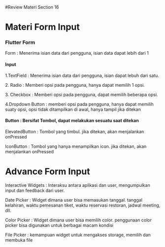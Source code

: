 #Review Materi Section 16
<h1>Materi Form Input</h1>
<h3>Flutter Form</h3>
<p>Form : Menerima isian data dari pengguna, isian data dapat lebih dari 1</p>
<h4>Input</h4> 
<p> 1.TextField : Menerima isian data dari pengguna, isian dapat lebuh dari satu.</p>
<p>2. Radio : Memberi opsi pada pengguna, hanya dapat memilih 1 opsi.</p> 
<p>3. Checkbox : Memberi opsi pada pengguna, dapat memilih beberapa opsi.</p>
<p>4.Dropdown Button : memberi opsi pada pengguna, hanya dapat memilih suaty opsi, opsi tidak ditampilkan di awal, hanya tampil jika ditekan</p>
<h4>Button : Bersifat Tombol, dapat melakukan sesuatu saat ditekan</h4>
<p>ElevatedButton : Tombol yang timbul. jika ditekan, akan menjalankan onPressed</p>
<p>IconButton : Tombol yang hanya menampilkan icon. jika ditekan, akan menjalankan onPressed</p>
<h1>Advance Form Input</h1>
<p>Interactive Widgets : Interaksu antara aplikasi dan user, mengumpulkan input dan feedback dari user.</p>
<p>Date Picker : Widget dimana user bisa memasukan tanggal. tanggal kelahiran, waktu pemesanan tiket, waktu reservasi restoran, jadwal meeting, dll.</p>
<p>Color Picker : Widget dimana user bisa memilih color. penggunaan color picker bisa digunakan untuk berbagai macam kondisi</p>
<p>File Picker : kemampuan widget untuk mengakses storage, memilih dan membuka file</p>
<p></p>
<p></p>
<p></p>